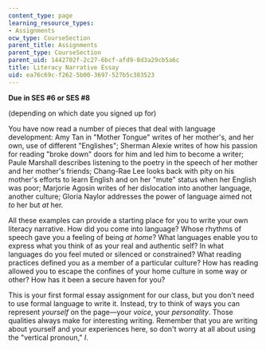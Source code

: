 ```yaml
---
content_type: page
learning_resource_types:
- Assignments
ocw_type: CourseSection
parent_title: Assignments
parent_type: CourseSection
parent_uid: 1442702f-2c27-6bcf-afd9-8d3a29cb5a6c
title: Literacy Narrative Essay
uid: ea76c69c-f262-5b00-3697-527b5c383523
---
```


**Due in SES #6 or SES #8**

(depending on which date you signed up for)

You have now read a number of pieces that deal with language development: Amy Tan in "Mother Tongue" writes of her mother's, and her own, use of different "Englishes"; Sherman Alexie writes of how his passion for reading "broke down" doors for him and led him to become a writer; Paule Marshall describes listening to the poetry in the speech of her mother and her mother's friends; Chang-Rae Lee looks back with pity on his mother's efforts to learn English and on her "mute" status when her English was poor; Marjorie Agosin writes of her dislocation into another language, another culture; Gloria Naylor addresses the power of language aimed not _to_ her but _at_ her.

All these examples can provide a starting place for you to write your own literacy narrative. How did you come into language? Whose rhythms of speech gave you a feeling of being _at home_? What languages enable you to express what you think of as your real and authentic self? In what languages do you feel muted or silenced or constrained? What reading practices defined you as a member of a particular culture? How has reading allowed you to escape the confines of your home culture in some way or other? How has it been a secure haven for you?

This is your first formal essay assignment for our class, but you don't need to use formal language to write it. Instead, try to think of ways you can represent _yourself_ on the page—your _voice_, your _personality_. Those qualities always make for interesting writing. Remember that you are writing about yourself and your experiences here, so don't worry at all about using the "vertical pronoun," _I_.